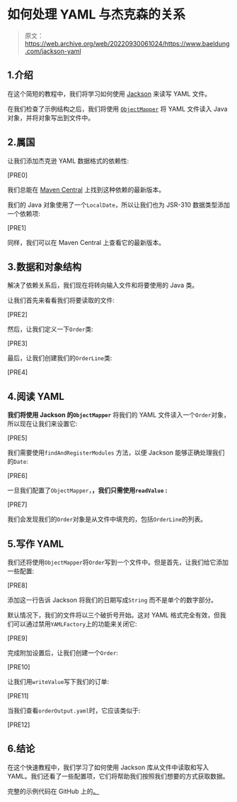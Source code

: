 # 如何处理 YAML 与杰克森的关系

> 原文：<https://web.archive.org/web/20220930061024/https://www.baeldung.com/jackson-yaml>

## 1.介绍

在这个简短的教程中，我们将学习如何使用 [Jackson](/web/20220703140929/https://www.baeldung.com/jackson) 来读写 YAML 文件。

在我们检查了示例结构之后，我们将使用 [`ObjectMapper`](/web/20220703140929/https://www.baeldung.com/jackson-object-mapper-tutorial) 将 YAML 文件读入 Java 对象，并将对象写出到文件中。

## 2.属国

让我们添加杰克逊 YAML 数据格式的依赖性:

[PRE0]

我们总能在 [Maven Central](https://web.archive.org/web/20220703140929/https://search.maven.org/search?q=g:com.fasterxml.jackson.dataformat%20AND%20a:jackson-dataformat-yaml&core=gav) 上找到这种依赖的最新版本。

我们的 Java 对象使用了一个`LocalDate`，所以让我们也为 JSR-310 数据类型添加一个依赖项:

[PRE1]

同样，我们可以在 Maven Central 上查看它的最新版本。

## 3.数据和对象结构

解决了依赖关系后，我们现在将转向输入文件和将要使用的 Java 类。

让我们首先来看看我们将要读取的文件:

[PRE2]

然后，让我们定义一下`Order`类:

[PRE3]

最后，让我们创建我们的`OrderLine`类:

[PRE4]

## 4.阅读 YAML

**我们将使用 Jackson 的`ObjectMapper`** 将我们的 YAML 文件读入一个`Order`对象，所以现在让我们来设置它:

[PRE5]

我们需要使用`findAndRegisterModules` 方法，以便 Jackson 能够正确处理我们的`Date`:

[PRE6]

一旦我们配置了`ObjectMapper`，**，我们只需使用`readValue` :**

[PRE7]

我们会发现我们的`Order`对象是从文件中填充的，包括`OrderLine`的列表。

## 5.写作 YAML

我们还将使用`ObjectMapper`将`Order`写到一个文件中。但是首先，让我们给它添加一些配置:

[PRE8]

添加这一行告诉 Jackson 将我们的日期写成`String` 而不是单个的数字部分。

默认情况下，我们的文件将以三个破折号开始。这对 YAML 格式完全有效，但我们可以通过禁用`YAMLFactory`上的功能来关闭它:

[PRE9]

完成附加设置后，让我们创建一个`Order`:

[PRE10]

让我们用`writeValue`写下我们的订单:

[PRE11]

当我们查看`orderOutput.yaml`时，它应该类似于:

[PRE12]

## 6.结论

在这个快速教程中，我们学习了如何使用 Jackson 库从文件中读取和写入 YAML。我们还看了一些配置项，它们将帮助我们按照我们想要的方式获取数据。

完整的示例代码在 GitHub 上的[。](https://web.archive.org/web/20220703140929/https://github.com/eugenp/tutorials/tree/master/jackson-modules/jackson-conversions-2)